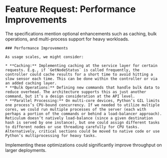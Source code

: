 # Feature Request: Performance Improvements

The specifications mention optional enhancements such as caching, bulk operations, and multi-process support for heavy workloads.
```
### Performance Improvements

As usage scales, we might consider:

* **Caching:** Implementing caching at the service layer for certain requests. E.g., if `GetNodeStatus` is called frequently, the controller could cache results for a short time to avoid hitting a slow sensor each time. This can be done within the controller or via an added caching layer.
* **Bulk Operations:** Defining new commands that handle bulk data to reduce overhead. The architecture supports this as just another command, but it’s a design consideration at the API level.
* **Parallel Processing:** On multi-core devices, Python’s GIL limits one process’s CPU-bound concurrency. If we needed to utilize multiple cores, we could run multiple processes of the server (each with perhaps a portion of the commands or behind a load-balancer approach). Reticulum doesn’t natively load-balance (since a given destination hash is served by one instance), but one could assign different tasks to different nodes or use threading carefully for CPU tasks. Alternatively, critical sections could be moved to native code or use Python’s multiprocessing for heavy tasks.
```

Implementing these optimizations could significantly improve throughput on larger deployments.
